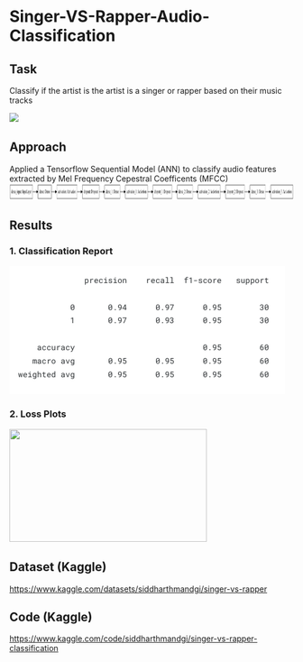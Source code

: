# Singer-VS-Rapper-Audio-Classification
## Task
Classify if the artist is the artist is a singer or rapper based on their music tracks

<img src = "https://user-images.githubusercontent.com/38179155/178373182-1eb70309-98bc-4269-97ac-17d8981ba721.png" height="300">


## Approach
Applied a Tensorflow Sequential Model (ANN) to classify audio features extracted by Mel Frequency Cepestral Coefficents (MFCC) </br>
<img src = "https://github.com/siddh30/Singer-VS-Rapper-Audio-Classification/blob/main/model_net.png" height="30" width="7000">

## Results

### 1. Classification Report 
<img src = "https://github.com/siddh30/Singer-VS-Rapper-Audio-Classification/blob/main/results.png">

### 2. Loss Plots
<img src = "https://www.kaggleusercontent.com/kf/100518810/eyJhbGciOiJkaXIiLCJlbmMiOiJBMTI4Q0JDLUhTMjU2In0..zCWxnYZfx16H6JvmO7WAuA.lmu13ytvrE1NgefWTKZgly6RvaZOVTg1DbFIzxvfuL4C8wwC-vJQi4MmDcxBjAcxVPLrUge_Vt15BJuJ34Hzgtqz8oYbrJxGhzQO0I9w3U5drJ7aFCPdpUaMAcY_snLg--ccNCk4Ux3mHXX2i4S-8FW_L9ybpdEcUYsU5OPEYI42dtccpCJWXGlxs0y5kt8HuMEIjkJmEhwIg9y4j_RP3zfUHnAeCcvDDscugNwlIESr6Ww5BHpYPCFiYxzxkAfm2hUDy2gFhSvmO73zsXd9IPOsuzLhubzkS13RXqtqwkZz7PbBnK835LPMxDE8aOnR1NkXedi-bSMTAsMltU0cieObIR_QEvpc8LAsyB0CC3Ough6qPL7NRBAGueuA9byLUCcXMSj6mxOTu9csMVUFJWCKoWi22JH0L2WQaYbB7OAV1d33f2hNd1vG2fZA9i3_dVSr740IEatg2NONoOphzwGtWmMmHuMdLmHJrROMQfHd4vkCUhBRJrpwjlmM3je7s4eI9emwiQNvT4KtR9_NUIwSfEu1DsdnjFNiAdlceTqUbUacx8J77sKG3no_3W0PGpmEgQRfv3TpHiFfeiKDvZwQKoq0PbcXlZO57uGkavPy_kWUi3r1QQ-wQw8PVR4Emwix79WvAR9iul8txqlNSYzxgTWWd0HZPifKI0trhG6kYOxhJKCkSCpgHMy1RDV-.KJW84oF-69Jbog8MNypvgQ/__results___files/__results___43_0.png" height="200" width="350"> 


## Dataset (Kaggle)
https://www.kaggle.com/datasets/siddharthmandgi/singer-vs-rapper

## Code (Kaggle)
https://www.kaggle.com/code/siddharthmandgi/singer-vs-rapper-classification
